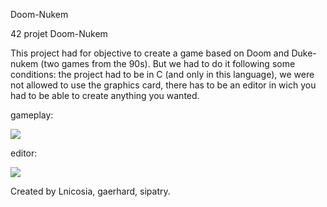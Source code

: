 Doom-Nukem

42 projet Doom-Nukem

This project had for objective to create a game based on Doom and Duke-nukem (two games from the 90s).
But we had to do it following some conditions: the project had to be in C (and only in this language), we were not allowed to use the graphics card, there has to be an editor in wich you had to be able to create anything you wanted.

gameplay:

![](docs/doom_main.gif)

editor:

![](docs/editor_2D_3D.gif)

Created by  Lnicosia, gaerhard, sipatry.
